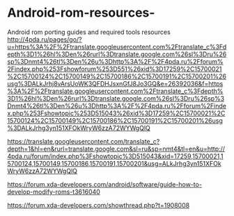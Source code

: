 # Android-rom-resources-


Android rom porting guides and required tools resources 
http://4pda.ru/pages/go/?u=https%3A%2F%2Ftranslate.googleusercontent.com%2Ftranslate_c%3Fdepth%3D1%26hl%3Den%26rurl%3Dtranslate.google.com%26sl%3Dru%26sp%3Dnmt4%26tl%3Den%26u%3Dhttp%3A%2F%2F4pda.ru%2Fforum%2Findex.php%253Fshowforum%253D551%26xid%3D17259%2C15700021%2C15700124%2C15700149%2C15700186%2C15700191%2C15700201%26usg%3DALkJrhj8vArsUoWK3QFDHJsxnGfJ8Jo3GQ&e=26392036&f=https%3A%2F%2Ftranslate.googleusercontent.com%2Ftranslate_c%3Fdepth%3D1%26hl%3Den%26rurl%3Dtranslate.google.com%26sl%3Dru%26sp%3Dnmt4%26tl%3Den%26u%3Dhttp%3A%2F%2F4pda.ru%2Fforum%2Findex.php%253Fshowtopic%253D515043%26xid%3D17259%2C15700021%2C15700124%2C15700149%2C15700186%2C15700191%2C15700201%26usg%3DALkJrhg3yn151XFOkWryW6zzA72WYWgQlQ



https://translate.googleusercontent.com/translate_c?depth=1&hl=en&rurl=translate.google.com&sl=ru&sp=nmt4&tl=en&u=http://4pda.ru/forum/index.php%3Fshowtopic%3D515043&xid=17259,15700021,15700124,15700149,15700186,15700191,15700201&usg=ALkJrhg3yn151XFOkWryW6zzA72WYWgQlQ

https://forum.xda-developers.com/android/software/guide-how-to-develop-modify-roms-t3616040 

https://forum.xda-developers.com/showthread.php?t=1908008
